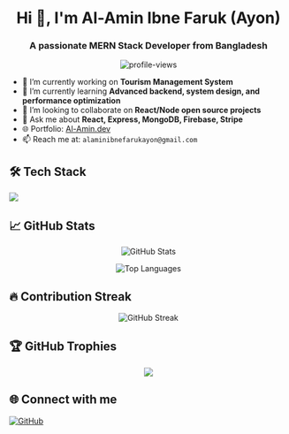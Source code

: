 <!-- Profile Header -->
<h1 align="center">Hi 👋, I'm Al-Amin Ibne Faruk (Ayon)</h1>
<h3 align="center">A passionate MERN Stack Developer from Bangladesh</h3>

<!-- Profile Visitors -->
<p align="center">
  <img src="https://komarev.com/ghpvc/?username=AlaminIbneFaruk&label=Profile%20views&color=0e75b6&style=flat" alt="profile-views" />
</p>

<!-- Short About -->
- 🔭 I’m currently working on **Tourism Management System**  
- 🌱 I’m currently learning **Advanced backend, system design, and performance optimization**  
- 👯 I’m looking to collaborate on **React/Node open source projects**  
- 💬 Ask me about **React, Express, MongoDB, Firebase, Stripe**  
- 🌐 Portfolio: [Al-Amin.dev](https://alaminibefarukayon.netlify.app)  
- 📫 Reach me at: `alaminibnefarukayon@gmail.com`

<!-- Skills Section -->
<h2>🛠️ Tech Stack</h2>
<p>
  <img src="https://skillicons.dev/icons?i=react,nodejs,express,mongodb,js,ts,html,css,tailwind,firebase,vercel,netlify,github,vscode" />
</p>

<!-- GitHub Stats -->
<h2>📈 GitHub Stats</h2>
<p align="center">
  <img src="https://github-readme-stats.vercel.app/api?username=AlaminIbneFaruk&show_icons=true&theme=react&hide_border=true" alt="GitHub Stats" />
</p>

<!-- Top Languages -->
<p align="center">
  <img src="https://github-readme-stats.vercel.app/api/top-langs/?username=AlaminIbneFaruk&layout=compact&theme=react&hide_border=true" alt="Top Languages" />
</p>

<!-- GitHub Streak Stats -->
<h2>🔥 Contribution Streak</h2>
<p align="center">
  <img src="https://github-readme-streak-stats.herokuapp.com/?user=AlaminIbneFaruk&theme=react&hide_border=true" alt="GitHub Streak" />
</p>

<!-- Trophy -->
<h2>🏆 GitHub Trophies</h2>
<p align="center">
  <img src="https://github-profile-trophy.vercel.app/?username=AlaminIbneFaruk&theme=onestar&no-frame=true&no-bg=true&margin-w=4" />
</p>

<!-- Connect with Me -->
<h2>🌐 Connect with me</h2>
<p align="left">
  <a href="https://github.com/AlaminIbneFaruk" target="_blank">
    <img src="https://img.shields.io/badge/GitHub-%23121011.svg?style=for-the-badge&logo=github&logoColor=white" alt="GitHub" />
  </a>
  <a href="https://linkedin.com/in/alamin-ibne-faruk/" target="_blank">
    <img src="https://img.shields.io/badge/LinkedIn-blue?logo=linkedin&logoC
